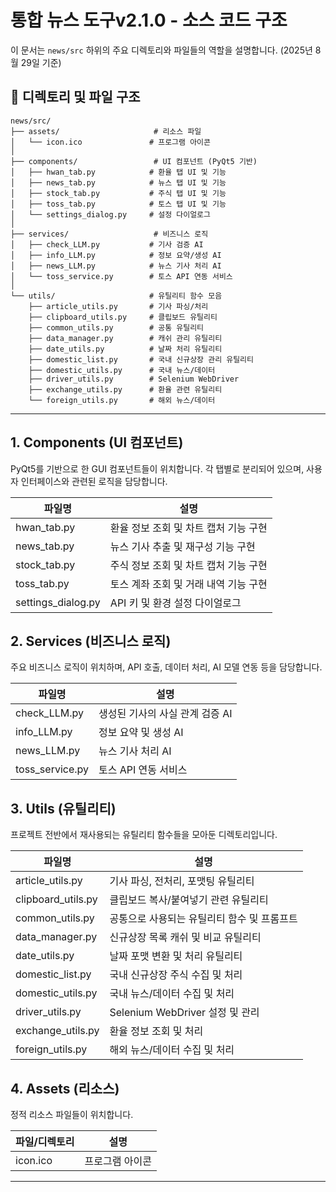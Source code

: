# 통합 뉴스 도구v2.1.0 - 소스 코드 구조

이 문서는 `news/src` 하위의 주요 디렉토리와 파일들의 역할을 설명합니다. (2025년 8월 29일 기준)

## 📁 디렉토리 및 파일 구조

```
news/src/
├── assets/                     # 리소스 파일
│   └── icon.ico               # 프로그램 아이콘
│
├── components/                 # UI 컴포넌트 (PyQt5 기반)
│   ├── hwan_tab.py            # 환율 탭 UI 및 기능
│   ├── news_tab.py            # 뉴스 탭 UI 및 기능
│   ├── stock_tab.py           # 주식 탭 UI 및 기능
│   ├── toss_tab.py            # 토스 탭 UI 및 기능
│   └── settings_dialog.py     # 설정 다이얼로그
│
├── services/                   # 비즈니스 로직
│   ├── check_LLM.py           # 기사 검증 AI
│   ├── info_LLM.py            # 정보 요약/생성 AI
│   ├── news_LLM.py            # 뉴스 기사 처리 AI
│   └── toss_service.py        # 토스 API 연동 서비스
│
└── utils/                     # 유틸리티 함수 모음
    ├── article_utils.py       # 기사 파싱/처리
    ├── clipboard_utils.py     # 클립보드 유틸리티
    ├── common_utils.py        # 공통 유틸리티
    ├── data_manager.py        # 캐쉬 관리 유틸리티
    ├── date_utils.py          # 날짜 처리 유틸리티
    ├── domestic_list.py       # 국내 신규상장 관리 유틸리티
    ├── domestic_utils.py      # 국내 뉴스/데이터
    ├── driver_utils.py        # Selenium WebDriver
    ├── exchange_utils.py      # 환율 관련 유틸리티
    └── foreign_utils.py       # 해외 뉴스/데이터
```

---

## 1. Components (UI 컴포넌트)

PyQt5를 기반으로 한 GUI 컴포넌트들이 위치합니다. 각 탭별로 분리되어 있으며, 사용자 인터페이스와 관련된 로직을 담당합니다.

| 파일명 | 설명 |
|--------|------|
| hwan_tab.py | 환율 정보 조회 및 차트 캡처 기능 구현 |
| news_tab.py | 뉴스 기사 추출 및 재구성 기능 구현 |
| stock_tab.py | 주식 정보 조회 및 차트 캡처 기능 구현 |
| toss_tab.py | 토스 계좌 조회 및 거래 내역 기능 구현 |
| settings_dialog.py | API 키 및 환경 설정 다이얼로그 |

## 2. Services (비즈니스 로직)

주요 비즈니스 로직이 위치하며, API 호출, 데이터 처리, AI 모델 연동 등을 담당합니다.

| 파일명 | 설명 |
|--------|------|
| check_LLM.py | 생성된 기사의 사실 관계 검증 AI |
| info_LLM.py | 정보 요약 및 생성 AI |
| news_LLM.py | 뉴스 기사 처리 AI |
| toss_service.py | 토스 API 연동 서비스 |

## 3. Utils (유틸리티)

프로젝트 전반에서 재사용되는 유틸리티 함수들을 모아둔 디렉토리입니다.

| 파일명 | 설명 |
|--------|------|
| article_utils.py | 기사 파싱, 전처리, 포맷팅 유틸리티 |
| clipboard_utils.py | 클립보드 복사/붙여넣기 관련 유틸리티 |
| common_utils.py | 공통으로 사용되는 유틸리티 함수 및 프롬프트 |
| data_manager.py | 신규상장 목록 캐쉬 및 비교 유틸리티 |
| date_utils.py | 날짜 포맷 변환 및 처리 유틸리티 |
| domestic_list.py | 국내 신규상장 주식 수집 및 처리 |
| domestic_utils.py | 국내 뉴스/데이터 수집 및 처리 |
| driver_utils.py | Selenium WebDriver 설정 및 관리 |
| exchange_utils.py | 환율 정보 조회 및 처리 |
| foreign_utils.py | 해외 뉴스/데이터 수집 및 처리 |

## 4. Assets (리소스)

정적 리소스 파일들이 위치합니다.

| 파일/디렉토리 | 설명 |
|--------------|------|
| icon.ico | 프로그램 아이콘 |

---







